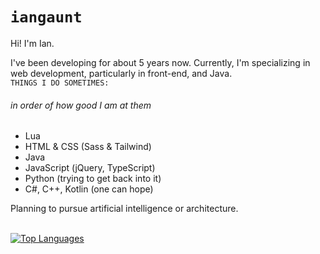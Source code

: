 # `iangaunt`

Hi! I'm Ian. 

I've been developing for about 5 years now. Currently, I'm specializing in web development, particularly in front-end, and Java. 
<br>`THINGS I DO SOMETIMES:` 
###### in order of how good I am at them
* Lua
* HTML & CSS (Sass & Tailwind)
* Java
* JavaScript (jQuery, TypeScript)
* Python (trying to get back into it)
* C#, C++, Kotlin (one can hope)

Planning to pursue artificial intelligence or architecture. 

<br>[![Top Languages](https://github-readme-stats.vercel.app/api/top-langs/?username=iangaunt&theme=github_dark&layout=compact&hide=cmake,swift,objective-c,Vim+script,powershell&langs_count=8)](https://github.com/anuraghazra/github-readme-stats)
